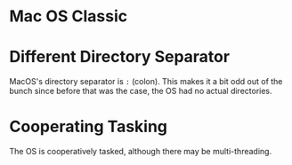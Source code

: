 # Mac OS Classic

# Different Directory Separator

MacOS's directory separator is `:` (colon). This makes it a bit odd out of the
bunch since before that was the case, the OS had no actual directories.

# Cooperating Tasking

The OS is cooperatively tasked, although there may be multi-threading.


